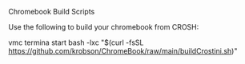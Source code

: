 Chromebook Build Scripts

Use the following to build your chromebook from CROSH:

  vmc termina start
  bash -lxc "$(curl -fsSL https://github.com/krobson/ChromeBook/raw/main/buildCrostini.sh)"
